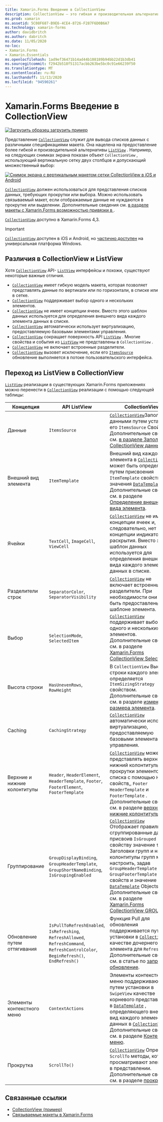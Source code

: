 ```yaml
---
title: Xamarin.Forms Введение в CollectionView
description: CollectionView — это гибкая и производительная альтернатива ListView.
ms.prod: xamarin
ms.assetid: 5C08F687-B9E6-4CE4-8726-F287F6D0B6A7
ms.technology: xamarin-forms
author: davidbritch
ms.author: dabritch
ms.date: 11/05/2020
no-loc:
- Xamarin.Forms
- Xamarin.Essentials
ms.openlocfilehash: 1ad9ef36471b14ad44b108189b94bb22d1b3db41
ms.sourcegitcommit: f2942b518f51317acbb263be5bc0c91e66239f50
ms.translationtype: MT
ms.contentlocale: ru-RU
ms.lasthandoff: 11/13/2020
ms.locfileid: "94590261"
---
```

# <a name="no-locxamarinforms-collectionview-introduction"></a>Xamarin.Forms Введение в CollectionView

[![Загрузить образец](~/media/shared/download.png) загрузить пример](/samples/xamarin/xamarin-forms-samples/userinterface-collectionviewdemos/)

Представление [`CollectionView`](xref:Xamarin.Forms.CollectionView) служит для вывода списков данных с различными спецификациями макета. Она нацелена на предоставление более гибкой и производительной альтернативы [`ListView`](xref:Xamarin.Forms.ListView) . Например, на следующих снимках экрана показан объект `CollectionView` , использующий вертикальную сетку двух столбцов и допускающий множественный выбор:

[![Снимок экрана с вертикальным макетом сетки CollectionView в iOS и Android](introduction-images/verticalgrid-multipleselection.png "Вертикальный макет сетки CollectionView с множественным выделением")](introduction-images/verticalgrid-multipleselection-large.png#lightbox "Вертикальный макет сетки CollectionView с множественным выделением")

[`CollectionView`](xref:Xamarin.Forms.CollectionView) должен использоваться для представления списков данных, требующих прокрутки или выбора. Можно использовать связываемый макет, если отображаемые данные не нуждаются в прокрутке или выделении. Дополнительные сведения см. [в разделе макеты с Xamarin.Forms возможностью привязки в ](~/xamarin-forms/user-interface/layouts/bindable-layouts.md).

[`CollectionView`](xref:Xamarin.Forms.CollectionView) доступно в Xamarin.Forms 4,3.

> [!IMPORTANT]
> [`CollectionView`](xref:Xamarin.Forms.CollectionView) доступен в iOS и Android, но [частично доступен](https://gist.github.com/hartez/7d0edd4182dbc7de65cebc6c67f72e14) на универсальная платформа Windows.

## <a name="collectionview-and-listview-differences"></a>Различия в CollectionView и ListView

Хотя [`CollectionView`](xref:Xamarin.Forms.CollectionView) API- [`ListView`](xref:Xamarin.Forms.ListView) интерфейсы и похожи, существуют некоторые важные отличия.

- [`CollectionView`](xref:Xamarin.Forms.CollectionView) имеет гибкую модель макета, которая позволяет представлять данные по вертикали или по горизонтали, в списке или в сетке.
- [`CollectionView`](xref:Xamarin.Forms.CollectionView) поддерживает выбор одного и нескольких элементов.
- [`CollectionView`](xref:Xamarin.Forms.CollectionView) не имеет концепции ячеек. Вместо этого шаблон данных используется для определения внешнего вида каждого элемента данных в списке.
- [`CollectionView`](xref:Xamarin.Forms.CollectionView) автоматически использует виртуализацию, предоставляемую базовыми элементами управления.
- [`CollectionView`](xref:Xamarin.Forms.CollectionView) сокращает поверхность API [`ListView`](xref:Xamarin.Forms.ListView) . Многие свойства и события из [`ListView`](xref:Xamarin.Forms.ListView) не представлены в `CollectionView` .
- [`CollectionView`](xref:Xamarin.Forms.CollectionView) не включает встроенные разделители.
- [`CollectionView`](xref:Xamarin.Forms.CollectionView) вызовет исключение, если его [`ItemsSource`](xref:Xamarin.Forms.ItemsView.ItemsSource) обновление выполняется в потоке пользовательского интерфейса.

## <a name="move-from-listview-to-collectionview"></a>Переход из ListView в CollectionView

[`ListView`](xref:Xamarin.Forms.ListView) реализации в существующих Xamarin.Forms приложениях можно перенести в [`CollectionView`](xref:Xamarin.Forms.CollectionView) реализации с помощью следующей таблицы:

| Концепция | API ListView | CollectionView |
|---|---|---|
| Данные | `ItemsSource` | [`CollectionView`](xref:Xamarin.Forms.CollectionView)Заполняется данными путем установки его `ItemsSource` Свойства. Дополнительные сведения см. [в разделе Заполнение CollectionView данными](populate-data.md#populate-a-collectionview-with-data). |
| Внешний вид элемента | `ItemTemplate` | Внешний вид каждого элемента в [`CollectionView`](xref:Xamarin.Forms.CollectionView) может быть определен путем присвоения `ItemTemplate` свойству значения [`DataTemplate`](xref:Xamarin.Forms.DataTemplate) . Дополнительные сведения см. в разделе [Определение внешнего вида элемента](populate-data.md#define-item-appearance). |
| Ячейки | `TextCell`, `ImageCell`, `ViewCell` | [`CollectionView`](xref:Xamarin.Forms.CollectionView) не имеет концепции ячеек и, следовательно, нет концепции индикаторов раскрытия. Вместо этого шаблон данных используется для определения внешнего вида каждого элемента данных в списке. |
| Разделители строк | `SeparatorColor`, `SeparatorVisibility` | [`CollectionView`](xref:Xamarin.Forms.CollectionView) не включает встроенные разделители. При необходимости они могут быть предоставлены в шаблоне элемента. |
| Выбор | `SelectionMode`, `SelectedItem` | [`CollectionView`](xref:Xamarin.Forms.CollectionView) поддерживает выбор одного и нескольких элементов. Дополнительные сведения см. в разделе [ Xamarin.Forms CollectionView Selection](selection.md). |
| Высота строки | `HasUnevenRows`, `RowHeight` | В `CollectionView` Высота строки каждого элемента определяется `ItemSizingStrategy` свойством. Дополнительные сведения см. в разделе [изменение размера элемента](layout.md#item-sizing).|
| Caching | `CachingStrategy` | [`CollectionView`](xref:Xamarin.Forms.CollectionView) автоматически использует виртуализацию, предоставляемую базовыми элементами управления. |
| Верхние и нижние колонтитулы | `Header`, `HeaderElement`, `HeaderTemplate`, `Footer`, `FooterElement`, `FooterTemplate` | [`CollectionView`](xref:Xamarin.Forms.CollectionView) может представлять верхний и нижний колонтитулы для прокрутки элементов списка с помощью `Header` свойств,, `Footer` `HeaderTemplate` и `FooterTemplate` . Дополнительные сведения см. в разделе [верхние и нижние колонтитулы](layout.md#headers-and-footers). |
| Группирование | `GroupDisplayBinding`, `GroupHeaderTemplate`, `GroupShortNameBinding`, `IsGroupingEnabled` | [`CollectionView`](xref:Xamarin.Forms.CollectionView) Отображает правильно сгруппированные данные, присвоив `IsGrouped` свойству значение `true` . Заголовки групп и нижние колонтитулы групп можно настроить, задав `GroupHeaderTemplate` `GroupFooterTemplate` для свойств и значение  [`DataTemplate`](xref:Xamarin.Forms.DataTemplate) Objects. Дополнительные сведения см. в разделе [ Xamarin.Forms CollectionView GROUPING](grouping.md). |
| Обновление путем оттягивания | `IsPullToRefreshEnabled`, `IsRefreshing`, `RefreshAllowed`, `RefreshCommand`, `RefreshControlColor`, `BeginRefresh()`, `EndRefresh()` | Функция Pull для обновления поддерживается путем установки в [`CollectionView`](xref:Xamarin.Forms.CollectionView) качестве дочернего элемента для `RefreshView` . Дополнительные сведения см. в статье по [запросу на обновление](populate-data.md#pull-to-refresh). |
| Элементы контекстного меню | `ContextActions` | Элементы контекстного меню поддерживаются путем установки в `SwipeView` качестве корневого представления в [`DataTemplate`](xref:Xamarin.Forms.DataTemplate) , определяющего внешний вид каждого элемента данных в [`CollectionView`](xref:Xamarin.Forms.CollectionView) . Дополнительные сведения см. в разделе [Контекстные меню](populate-data.md#context-menus). |
| Прокрутка | `ScrollTo()` | [`CollectionView`](xref:Xamarin.Forms.CollectionView) Определяет `ScrollTo` методы, которые просматривают элементы в представлении. Дополнительные сведения см. в разделе [прокрутка](scrolling.md). |

## <a name="related-links"></a>Связанные ссылки

- [CollectionView (пример)](/samples/xamarin/xamarin-forms-samples/userinterface-collectionviewdemos/)
- [Связываемые макеты в Xamarin.Forms](~/xamarin-forms/user-interface/layouts/bindable-layouts.md)
